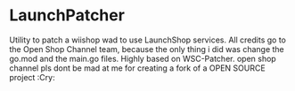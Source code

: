 # LaunchPatcher
Utility to patch a wiishop wad to use LaunchShop services.
All credits go to the Open Shop Channel team, because the only thing i did was change the go.mod and the main.go files.
Highly based on WSC-Patcher.
open shop channel pls dont be mad at me for creating a fork of a OPEN SOURCE project :Cry:
